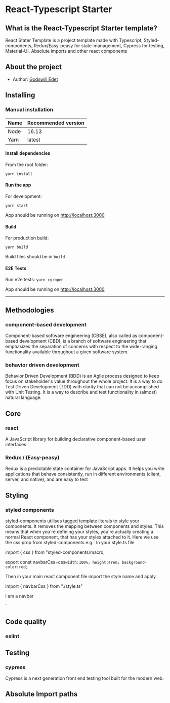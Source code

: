 # React-Typescript Starter

## What is the React-Typescript Starter template?

React Stater Template is a project template made with Typescript, Styled-components, Redux/Easy-peasy for state-management, Cypress for testing, Material-UI, Absolute imports and other react components

## About the project

- Author: <a href="https://www.godswill.tech/" target="_blank">Godswill Edet</a>

## Installing

### Manual installation

| Name | Recommended version |
| ---- | ------------------- |
| Node | 16.13               |
| Yarn | latest              |

#### Install dependencies

From the root folder:

`yarn install`

#### Run the app

For development:

`yarn start`

App should be running on <http://localhost:3000>

#### Build

For production build:

`yarn build`

Build files should be in `build`

#### E2E Tests

Run e2e tests: `yarn cy:open`

App should be running on <http://localhost:3000>

---

## Methodologies

### component-based development

Component-based software engineering (CBSE), also called as component-based development (CBD), is a branch of software engineering that emphasizes the separation of concerns with respect to the wide-ranging functionality available throughout a given software system.

### behavior driven development

Behavior Driven Development (BDD) is an Agile process designed to keep focus on stakeholder's value throughout the whole project. It is a way to do Test Driven Development (TDD) with clarity that can not be accomplished with Unit Testing. It is a way to describe and test functionality in (almost) natural language.

## Core

### react

A JavaScript library for building declarative component-based user interfaces

### Redux / (Easy-peasy)

Redux is a predictable state container for JavaScript apps. It helps you write applications that behave consistently, run in different environments (client, server, and native), and are easy to test

## Styling

### styled components

styled-components utilises tagged template literals to style your components. It removes the mapping between components and styles. This means that when you're defining your styles, you're actually creating a normal React component, that has your styles attached to it. Here we use the css prop from styled-components
e.g
`
In your style.ts file

import { css } from "styled-components/macro;

export const navbarCss=css`width:100%; height:4rem; background-color:red;`

Then in your main react component file
import the style name and apply

import { navbarCss } from "./style.ts"

<nav css={navbarCss}> I am a navbar </nav>

`

## Code quality

### eslint

## Testing

### cypress

Cypress is a next generation front end testing tool built for the modern web.

## Absolute Import paths
